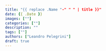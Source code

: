 ```yaml
---
title: "{{ replace .Name "-" " " | title }}"
date: {{ .Date }}
images: [""]
categories: [""]
description: ""
tags: [""]
authors: ["Leandro Pelegrini"]
draft: true
---
```



<!--more-->